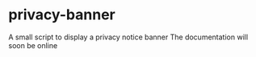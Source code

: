 # privacy-banner
A small script to display a privacy notice banner
The documentation will soon be online

